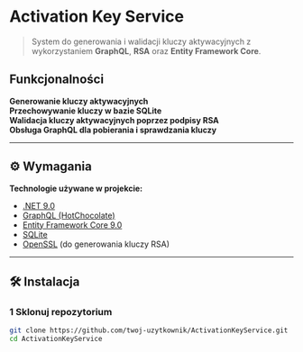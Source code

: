 #  Activation Key Service

> System do generowania i walidacji kluczy aktywacyjnych z wykorzystaniem **GraphQL**, **RSA** oraz **Entity Framework Core**.

##  Funkcjonalności

 **Generowanie kluczy aktywacyjnych**  
 **Przechowywanie kluczy w bazie SQLite**  
 **Walidacja kluczy aktywacyjnych poprzez podpisy RSA**  
 **Obsługa GraphQL dla pobierania i sprawdzania kluczy**  

---

## ⚙️ Wymagania

 **Technologie używane w projekcie:**
- [.NET 9.0](https://dotnet.microsoft.com/en-us/download/dotnet/9.0)
- [GraphQL (HotChocolate)](https://chillicream.com/docs/hotchocolate)
- [Entity Framework Core 9.0](https://docs.microsoft.com/en-us/ef/core/)
- [SQLite](https://www.sqlite.org/)
- [OpenSSL](https://www.openssl.org/) (do generowania kluczy RSA)

---

## 🛠 Instalacja

### **1️ Sklonuj repozytorium**
```sh
git clone https://github.com/twoj-uzytkownik/ActivationKeyService.git
cd ActivationKeyService
